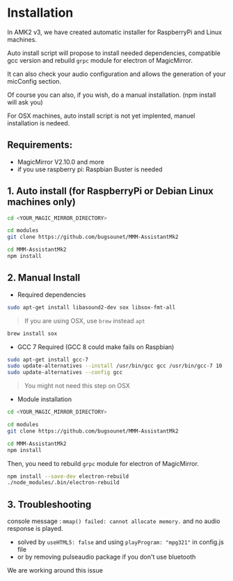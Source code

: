 # Installation

In AMK2 v3, we have created automatic installer for RaspberryPi and Linux machines.

Auto install script will propose to install needed dependencies, compatible gcc version and rebuild `grpc` module for electron of MagicMirror.

It can also check your audio configuration and allows the generation of your micConfig section.

Of course you can also, if you wish, do a manual installation. (npm install will ask you)

For OSX machines, auto install script is not yet implented, manuel installation is nedeed.

## Requirements:
 * MagicMirror V2.10.0 and more
 * if you use raspberry pi: Raspbian Buster is needed

## 1. Auto install (for RaspberryPi or Debian Linux machines only)
```sh
cd <YOUR_MAGIC_MIRROR_DIRECTORY>

cd modules
git clone https://github.com/bugsounet/MMM-AssistantMk2

cd MMM-AssistantMk2
npm install

```

## 2. Manual Install

- Required dependencies
```sh
sudo apt-get install libasound2-dev sox libsox-fmt-all
```
> If you are using OSX, use `brew` instead `apt`

```sh
brew install sox
```
- GCC 7 Required (GCC 8 could make fails on Raspbian)
```sh
sudo apt-get install gcc-7
sudo update-alternatives --install /usr/bin/gcc gcc /usr/bin/gcc-7 10
sudo update-alternatives --config gcc
```
> You might not need this step on OSX

- Module installation
```sh
cd <YOUR_MAGIC_MIRROR_DIRECTORY>

cd modules
git clone https://github.com/bugsounet/MMM-AssistantMk2

cd MMM-AssistantMk2
npm install
```

Then, you need to rebuild `grpc` module for electron of MagicMirror.
```sh
npm install --save-dev electron-rebuild
./node_modules/.bin/electron-rebuild
```

## 3. Troubleshooting
console message : ```mmap() failed: cannot allocate memory.``` and no audio response is played.
* solved by `useHTML5: false` and using `playProgram: "mpg321"` in config.js file
* or by removing pulseaudio package if you don't use bluetooth

We are working around this issue
 
